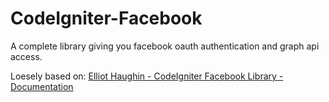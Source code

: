 CodeIgniter-Facebook
=============

A complete library giving you facebook oauth authentication and graph api access.

Loesely based on:
[Elliot Haughin - CodeIgniter Facebook Library - Documentation](http://www.haughin.com/code/facebook/)